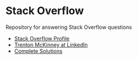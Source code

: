# Stack Overflow

Repository for answering Stack Overflow questions

* [Stack Overflow Profile](https://stackoverflow.com/users/7758804/trenton-m?tab=profile)
* [Trenton McKinney at LinkedIn](https://www.linkedin.com/feed/?trk=)
* [Complete Solutions](https://github.com/trenton3983/stack_overflow/tree/master/complete_solutions)

